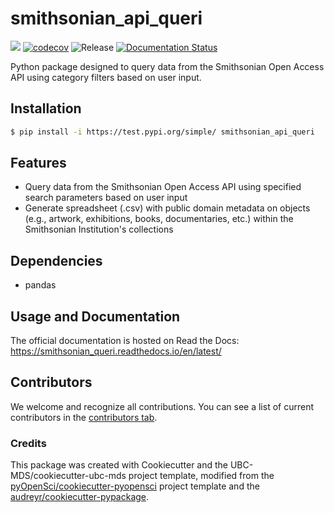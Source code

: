 # smithsonian_api_queri 

![](https://github.com/Alys-217/smithsonian_api_queri/workflows/build/badge.svg) [![codecov](https://codecov.io/gh/Alys-217/smithsonian_api_queri/branch/main/graph/badge.svg)](https://codecov.io/gh/Alys-217/smithsonian_api_queri) ![Release](https://github.com/Alys-217/smithsonian_api_queri/workflows/Release/badge.svg) [![Documentation Status](https://readthedocs.org/projects/smithsonian_api_queri/badge/?version=latest)](https://smithsonian_api_queri.readthedocs.io/en/latest/?badge=latest)

Python package designed to query data from the Smithsonian Open Access API using category filters based on user input.

## Installation

```bash
$ pip install -i https://test.pypi.org/simple/ smithsonian_api_queri
```

## Features

- Query data from the Smithsonian Open Access API using specified search parameters based on user input
- Generate spreadsheet (.csv) with public domain metadata on objects (e.g., artwork, exhibitions, books, documentaries, etc.) within the Smithsonian Institution's collections

## Dependencies

- pandas

## Usage and Documentation

The official documentation is hosted on Read the Docs: https://smithsonian_queri.readthedocs.io/en/latest/

## Contributors

We welcome and recognize all contributions. You can see a list of current contributors in the [contributors tab](https://github.com/Alys-217/smithsonian_api_queri/graphs/contributors).

### Credits

This package was created with Cookiecutter and the UBC-MDS/cookiecutter-ubc-mds project template, modified from the [pyOpenSci/cookiecutter-pyopensci](https://github.com/pyOpenSci/cookiecutter-pyopensci) project template and the [audreyr/cookiecutter-pypackage](https://github.com/audreyr/cookiecutter-pypackage).
